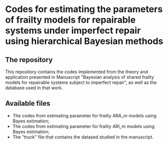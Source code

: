 # Codes for estimating the parameters of frailty models for repairable systems under imperfect repair using hierarchical Bayesian methods

## The repository

This repository contains the codes implemented from the theory and application presented in Manuscript "Bayesian analysis of shared frailty models for repairable systems subject to imperfect repair", as well as the database used in that work.

## Available files

* The codes from estimating parameter for frailty ARA_m models using Bayes estimation;
* The codes from estimating parameter for frailty ARI_m models using Bayes estimation;
* The "truck" file that contains the datased studied in the manuscript.
